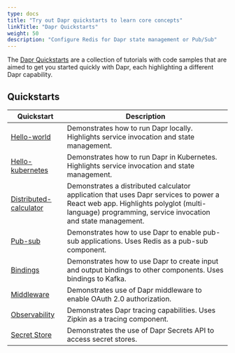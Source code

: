 ```yaml
---
type: docs
title: "Try out Dapr quickstarts to learn core concepts"
linkTitle: "Dapr Quickstarts"
weight: 50
description: "Configure Redis for Dapr state management or Pub/Sub"
---
```


The [Dapr Quickstarts](https://github.com/dapr/quickstarts) are a collection of tutorials with code samples that are aimed to get you started quickly with Dapr, each highlighting a different Dapr capability.

## Quickstarts

| Quickstart               | Description                                                                                                                                                                                    |
|--------------------------|------------------------------------------------------------------------------------------------------------------------------------------------------------------------------------------------|
| [Hello-world](https://github.com/dapr/quickstarts/tree/master/hello-world)            | Demonstrates how to run Dapr locally. Highlights service invocation and state management.                                                                                                      |
| [Hello-kubernetes](https://github.com/dapr/quickstarts/tree/master/hello-kubernetes)       | Demonstrates how to run Dapr in Kubernetes. Highlights service invocation and state management.                                                                                                |
| [Distributed-calculator](https://github.com/dapr/quickstarts/tree/master/distributed-calculator) | Demonstrates a distributed calculator application that uses Dapr services to power a React web app. Highlights polyglot (multi-language) programming, service invocation and state management. |
| [Pub-sub](https://github.com/dapr/quickstarts/tree/master/pub-sub)                | Demonstrates how to use Dapr to enable pub-sub applications. Uses Redis as a pub-sub component.                                                                                          |
| [Bindings](https://github.com/dapr/quickstarts/tree/master/bindings)            | Demonstrates how to use Dapr to create input and output bindings to other components. Uses bindings to Kafka.                                                                            |
| [Middleware](https://github.com/dapr/quickstarts/tree/master/middleware) | Demonstrates use of Dapr middleware to enable OAuth 2.0 authorization. |
| [Observability](https://github.com/dapr/quickstarts/tree/master/observability) | Demonstrates Dapr tracing capabilities. Uses Zipkin as a tracing component. |
| [Secret Store](https://github.com/dapr/quickstarts/tree/master/secretstore) | Demonstrates the use of Dapr Secrets API to access secret stores. |